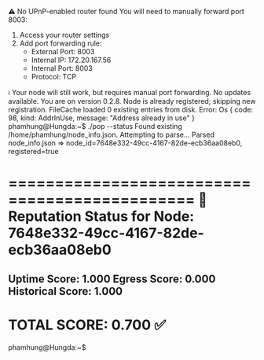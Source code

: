 ⚠️ No UPnP-enabled router found
You will need to manually forward port 8003:
1. Access your router settings
2. Add port forwarding rule:
   - External Port: 8003
   - Internal IP: 172.20.167.56
   - Internal Port: 8003
   - Protocol: TCP

ℹ️ Your node will still work, but requires manual port forwarding.
No updates available. You are on version 0.2.8.
Node is already registered; skipping new registration.
FileCache loaded 0 existing entries from disk.
Error: Os { code: 98, kind: AddrInUse, message: "Address already in use" }
phamhung@Hungda:~$ ./pop --status
Found existing /home/phamhung/node_info.json. Attempting to parse...
Parsed node_info.json => node_id=7648e332-49cc-4167-82de-ecb36aa08eb0, registered=true

==============================================
  🚀 Reputation Status for Node: 7648e332-49cc-4167-82de-ecb36aa08eb0
==============================================
  Uptime Score:        1.000
  Egress Score:        0.000
  Historical Score:    1.000
----------------------------------------------
  TOTAL SCORE:         0.700  ✅
==============================================

phamhung@Hungda:~$
